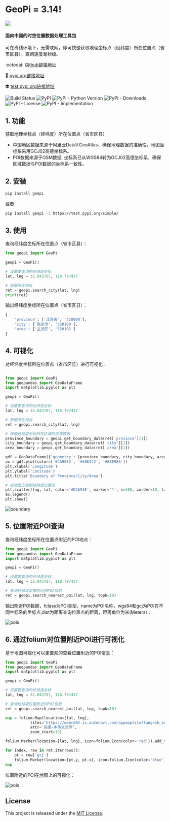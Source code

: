 # GeoPi = 3.14!

![](https://cdn.icon-icons.com/icons2/1144/PNG/96/pinumber1_80899.png)

 #### 面向中国的时空位置数据处理工具包

 可在离线环境下，无需联网，即可快速获取地理坐标点（经纬度）所在位置点（省市区县），查询速度毫秒级。

:octocat: [Github链接地址](https://github.com/KaffeeCat/geopi)

:rocket: [pypi.org链接地址](https://pypi.org/project/geopi/)

:alien: [test.pypi.org链接地址](https://test.pypi.org/project/geopi/)

![Build Status](https://img.shields.io/badge/build-passing-brightgreen)
![PyPI](https://img.shields.io/pypi/v/geopi)
![PyPI - Python Version](https://img.shields.io/pypi/pyversions/geopi)
![PyPI - Downloads](https://img.shields.io/pypi/dd/geopi)
![PyPI - License](https://img.shields.io/pypi/l/geopi)
![PyPI - Implementation](https://img.shields.io/pypi/implementation/geopi)

## 1. 功能

获取地理坐标点（经纬度）所在位置点（省市区县）
- 中国地区数据来源于阿里云DataV.GeoAtlas，确保地理数据的准确性，地图坐标系采用GCJ02高德坐标系。
- POI数据来源于OSM数据, 坐标系已从WGS84转为GCJ02高德坐标系，确保区域数据与POI数据的坐标系一致性。

## 2. 安装

```bash
pip install geopi
```
或者

```bash
pip install geopi -i https://test.pypi.org/simple/
```

## 3. 使用

查询经纬度坐标所在位置点（省市区县）：

```python
from geopi import GeoPi

geopi = GeoPi()

# 设置要查询的经纬度坐标
lat, lng = 32.043787, 118.797437

# 获取所在地址
ret = geopi.search_city(lat, lng)
print(ret)
```

输出经纬度坐标所在位置点（省市区县）：

```python
{
    'province': ['江苏省', '320000'], 
    'city': ['南京市', '320100'], 
    'area': ['玄武区', '320102']
}
```

## 4. 可视化

对经纬度坐标所在位置点（省市区县）进行可视化：

```python

from geopi import GeoPi
from geopandas import GeoDataFrame
import matplotlib.pyplot as plt

geopi = GeoPi()

# 设置要查询的经纬度坐标
lat, lng = 32.043787, 118.797437

# 获取所在地址
ret = geopi.search_city(lat, lng)

# 获取经纬度坐标所在区域的边界数据
province_boundary = geopi.get_boundary_data(ret['province'][1])
city_boundary = geopi.get_boundary_data(ret['city'][1])
area_boundary = geopi.get_boundary_data(ret['area'][1])

gdf = GeoDataFrame({'geometry': [province_boundary, city_boundary, area_boundary]}, index=['province', 'city', 'area'])
ax = gdf.plot(color=['#4A90E2', '#50E3C2', '#B8E986'])
plt.xlabel('Longitude')
plt.ylabel('Latitude')
plt.title('Boundary of Province/City/Area')

# 在地图上绘制经纬度位置点
plt.scatter(lng, lat, color='#D2691E', marker='*', s=100, zorder=10, label='Location')
ax.legend()
plt.show()

```
![boundary](https://picx.zhimg.com/80/v2-2c6be5556643541cb83b29e009ea3879_720w.png?source=d16d100b)

## 5. 位置附近POI查询

查询经纬度坐标所在位置点附近的POI地点：

```python
from geopi import GeoPi
from geopandas import GeoDataFrame
import matplotlib.pyplot as plt

geopi = GeoPi()

# 设置要查询的经纬度坐标
lat, lng = 32.043787, 118.797437

# 查询经纬度位置附近的POI信息
ret = geopi.search_nearest_poi(lat, lng, topk=10)

```

输出附近POI数据，fclass为POI类型，name为POI名称，wgs84和gcj为POI在不同坐标系的坐标点,dist为距离查询位置点的距离，距离单位为米(Meters)：

![pois](https://pic1.zhimg.com/80/v2-df0d34662debe287f9de00b3d60a1390_720w.png?source=d16d100b)

## 6. 通过folium对位置附近POI进行可视化

基于地图可视化可以更直观的查看位置附近的POI信息：

```python
from geopi import GeoPi
from geopandas import GeoDataFrame
import matplotlib.pyplot as plt

geopi = GeoPi()

# 设置要查询的经纬度坐标
lat, lng = 32.043787, 118.797437

# 查询经纬度位置附近的POI信息
ret = geopi.search_nearest_poi(lat, lng, topk=10)

map = folium.Map(location=[lat, lng], 
           tiles='https://webrd02.is.autonavi.com/appmaptile?lang=zh_en&size=1&scale=1&style=8&x={x}&y={y}&z={z}',
           attr='高德-中英文对照',
           zoom_start=15)

folium.Marker(location=[lat, lng], icon=folium.Icon(color='red')).add_to(map)

for index, row in ret.iterrows():
    pt = row['gcj']
    folium.Marker(location=[pt.y, pt.x], icon=folium.Icon(color='blue'), popup=row['name']).add_to(map)
map
```

位置附近的POI在地图上的可视化：

![pois](https://picx.zhimg.com/80/v2-e73b4fb530d2d22a36c47b69b0b47b9c_720w.png?source=d16d100b)


## License

This project is released under the [MIT License](LICENSE).
